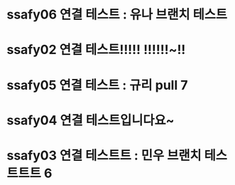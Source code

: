 # ssafy06 연결 테스트 : 유나 브랜치 테스트
# ssafy02 연결 테스트!!!!! !!!!!!~!!
# ssafy05 연결 테스트 : 규리 pull 7
# ssafy04 연결 테스트입니다요~
# ssafy03 연결 테스트트 : 민우 브랜치 테스트트트 6

